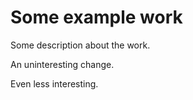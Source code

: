 # Some example work

Some description about the work.

An uninteresting change.

Even less interesting.
